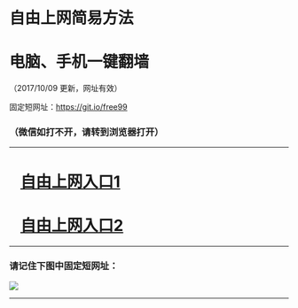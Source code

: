 ﻿# 自由上网简易方法

# 电脑、手机一键翻墙

（2017/10/09 更新，网址有效）

固定短网址：https://git.io/free99

### （微信如打不开，请转到浏览器打开）


***





# &nbsp;&nbsp; <a href="http://ft77511292.fwq-tz-1001.info/fwqtz01.html?t=100900122924 " target="_blank">自由上网入口1</a>
# &nbsp;&nbsp; <a href="http://ft22975874.fwq-tz-1002.info/fwqtz02.html?t=10090011120 " target="_blank">自由上网入口2</a>
***

### 请记住下图中固定短网址：

<img src="https://s3-us-west-2.amazonaws.com/fwq-1001/yjfq-20170905okok.png" /> 


***

